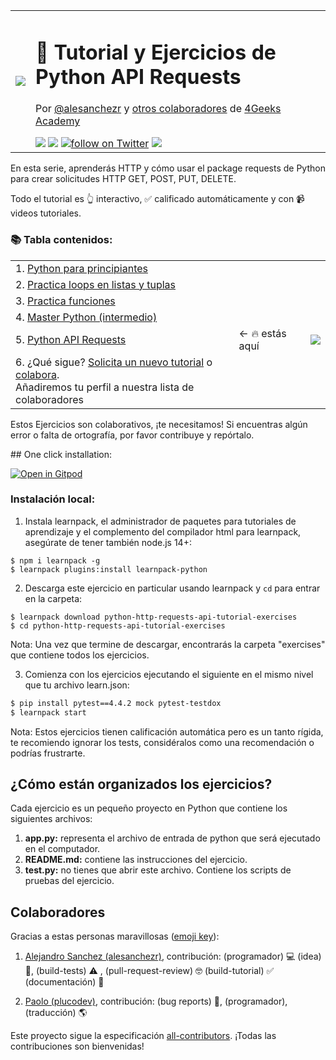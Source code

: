 <table>
  <tr>
    <td><img src="https://assets.breatheco.de/apis/img/images.php?blob&random&cat=icon&tags=4geeks,32"></td>
    <td>
      <h1> 🐍 Tutorial y Ejercicios de Python API Requests</h1>
      <p>Por <a href="https://twitter.com/alesanchezr">@alesanchezr</a> y <a href="https://github.com/4GeeksAcademy/python-http-requests-api-tutorial-exercises/graphs/contributors">otros colaboradores</a> de <a href="http://4geeksacademy.co/">4Geeks Academy</a></p>
      <img src="https://img.shields.io/github/last-commit/4geeksacademy/python-http-requests-api-tutorial-exercises" />
      <a href="https://breatheco.de"><img src="https://img.shields.io/badge/certified-BreatheCode-blue" /></a>
      <a href="https://twitter.com/alesanchezr"><img src="https://img.shields.io/twitter/follow/alesanchezr?style=social&logo=twitter" alt="follow on Twitter"></a>
      <a href="https://gitpod.io#https://github.com/4GeeksAcademy/python-http-requests-api-tutorial-exercises.git"><img src="https://img.shields.io/badge/Gitpod-ready--to--code-blue?logo=gitpod" /></a>
    </td>
  </tr>
</table>

En esta serie, aprenderás HTTP y cómo usar el package requests de Python para crear solicitudes HTTP GET, POST, PUT, DELETE. 

Todo el tutorial es 👆 interactivo, ✅ calificado automáticamente y con 📹 videos tutoriales.

<h3>📚 Tabla contenidos:</h3>
<table>
  <tr>
    <td>1. <a href="https://github.com/4GeeksAcademy/python-beginner-programming-exercises">Python para principiantes</a> </td>
  </tr>
  <tr color="white"><td>2. <a href="https://github.com/4GeeksAcademy/python-lists-loops-programming-exercises">Practica loops en listas y tuplas</a></td></tr>
  <tr><td>3. <a href="https://github.com/4GeeksAcademy/python-functions-programming-exercises">Practica funciones</a></td></tr>
  <tr><td>4. <a href="https://github.com/4GeeksAcademy/master-python-programming-exercises">Master Python (intermedio)</a></td></tr>
  <tr><td>5. <a href="https://github.com/4GeeksAcademy/python-http-requests-api-tutorial-exercises">Python API Requests</a></td>
<td>← 🔥 estás aquí</td>
    <td><a href="https://gitpod.io#https://github.com/4GeeksAcademy/python-http-requests-api-tutorial-exercises"><img src="https://gitpod.io/button/open-in-gitpod.svg" /></a></td>
  </tr>
  <tr><td>6. ¿Qué sigue? <a href="https://github.com/4GeeksAcademy/About-4Geeks-Academy/issues/new">Solicita un nuevo tutorial</a> o <a href="https://github.com/4GeeksAcademy/About-4Geeks-Academy/labels/help%20wanted">colabora</a>.<br /> Añadiremos tu perfil a nuestra lista de colaboradores</td></tr>
</table>

Estos Ejercicios son colaborativos, ¡te necesitamos! Si encuentras algún error o falta de ortografía, por favor contribuye y repórtalo.

## One click installation:

[![Open in Gitpod](https://gitpod.io/button/open-in-gitpod.svg)](https://gitpod.io#https://github.com/4GeeksAcademy/python-http-requests-api-tutorial-exercises.git)


### Instalación local:

1. Instala learnpack, el administrador de paquetes para tutoriales de aprendizaje y el complemento del compilador html para learnpack, asegúrate de tener también node.js 14+:

```
$ npm i learnpack -g
$ learnpack plugins:install learnpack-python
```

2. Descarga este ejercicio en particular usando learnpack y `cd` para entrar en la carpeta:

```
$ learnpack download python-http-requests-api-tutorial-exercises
$ cd python-http-requests-api-tutorial-exercises
```

Nota: Una vez que termine de descargar, encontrarás la carpeta "exercises" que contiene todos los ejercicios.

3. Comienza con los ejercicios ejecutando el siguiente en el mismo nivel que tu archivo learn.json:

```sh
$ pip install pytest==4.4.2 mock pytest-testdox
$ learnpack start
```

Nota: Estos ejercicios tienen calificación automática pero es un tanto rígida, te recomiendo ignorar los tests, considéralos como una recomendación o podrías frustrarte.

## ¿Cómo están organizados los ejercicios?

Cada ejercicio es un pequeño proyecto en Python que contiene los siguientes archivos:

1. **app.py:** representa el archivo de entrada de python que será ejecutado en el computador.
2. **README.md:** contiene las instrucciones del ejercicio.
3. **test.py:** no tienes que abrir este archivo. Contiene los scripts de pruebas del ejercicio.

## Colaboradores
 
Gracias a estas personas maravillosas ([emoji key](https://github.com/kentcdodds/all-contributors#emoji-key)):

1. [Alejandro Sanchez (alesanchezr)](https://github.com/alesanchezr), contribución: (programador) 💻 (idea) 🤔, (build-tests) ⚠️ , (pull-request-review) 🤓 (build-tutorial) ✅ (documentación) 📖

2. [Paolo (plucodev)](https://github.com/plucodev), contribución: (bug reports) 🐛, (programador), (traducción) 🌎


Este proyecto sigue la especificación [all-contributors](https://github.com/kentcdodds/all-contributors). ¡Todas las contribuciones son bienvenidas!